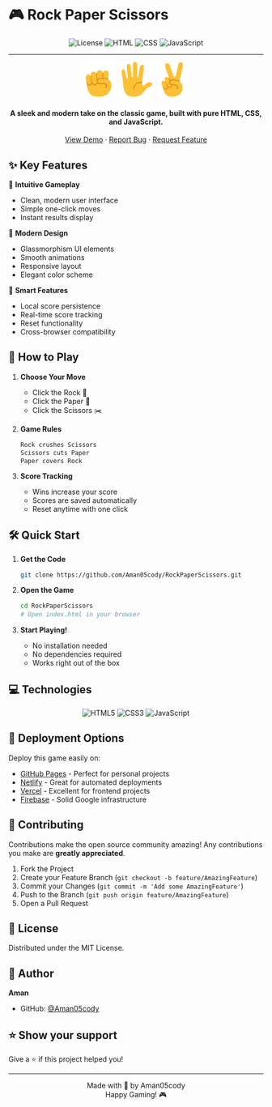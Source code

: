 # 🎮 Rock Paper Scissors

<div align="center">

![License](https://img.shields.io/badge/license-MIT-blue.svg)
![HTML](https://img.shields.io/badge/HTML-5-orange.svg)
![CSS](https://img.shields.io/badge/CSS-3-blue.svg)
![JavaScript](https://img.shields.io/badge/JavaScript-ES6-yellow.svg)

---

<img src="images/rock-emoji.png" width="70" alt="Rock"> <img src="images/paper-emoji.png" width="70" alt="Paper"> <img src="images/scissors-emoji.png" width="70" alt="Scissors">

#### A sleek and modern take on the classic game, built with pure HTML, CSS, and JavaScript.

[View Demo]([#(https://rock-paper-scissors-c.netlify.app/)) · [Report Bug](https://github.com/Aman05cody/RockPaperScissors/issues) · [Request Feature](https://github.com/Aman05cody/RockPaperScissors/issues)

</div>

## ✨ Key Features

🎯 **Intuitive Gameplay**
- Clean, modern user interface
- Simple one-click moves
- Instant results display

🎨 **Modern Design**
- Glassmorphism UI elements
- Smooth animations
- Responsive layout
- Elegant color scheme

💾 **Smart Features**
- Local score persistence
- Real-time score tracking
- Reset functionality
- Cross-browser compatibility

## 🎯 How to Play

1. **Choose Your Move**
   - Click the Rock 🗿
   - Click the Paper 📄
   - Click the Scissors ✂️

2. **Game Rules**
   ```
   Rock crushes Scissors
   Scissors cuts Paper
   Paper covers Rock
   ```

3. **Score Tracking**
   - Wins increase your score
   - Scores are saved automatically
   - Reset anytime with one click

## 🛠️ Quick Start

1. **Get the Code**
   ```bash
   git clone https://github.com/Aman05cody/RockPaperScissors.git
   ```

2. **Open the Game**
   ```bash
   cd RockPaperScissors
   # Open index.html in your browser
   ```

3. **Start Playing!**
   - No installation needed
   - No dependencies required
   - Works right out of the box

## 💻 Technologies

<div align="center">

![HTML5](https://img.shields.io/badge/HTML5-E34F26?style=for-the-badge&logo=html5&logoColor=white)
![CSS3](https://img.shields.io/badge/CSS3-1572B6?style=for-the-badge&logo=css3&logoColor=white)
![JavaScript](https://img.shields.io/badge/JavaScript-F7DF1E?style=for-the-badge&logo=javascript&logoColor=black)

</div>

## 🚀 Deployment Options

Deploy this game easily on:

- [GitHub Pages](https://pages.github.com/) - Perfect for personal projects
- [Netlify](https://www.netlify.com/) - Great for automated deployments
- [Vercel](https://vercel.com/) - Excellent for frontend projects
- [Firebase](https://firebase.google.com/) - Solid Google infrastructure

## 🤝 Contributing

Contributions make the open source community amazing! Any contributions you make are **greatly appreciated**.

1. Fork the Project
2. Create your Feature Branch (`git checkout -b feature/AmazingFeature`)
3. Commit your Changes (`git commit -m 'Add some AmazingFeature'`)
4. Push to the Branch (`git push origin feature/AmazingFeature`)
5. Open a Pull Request

## 🔑 License

Distributed under the MIT License.

## 👤 Author

**Aman**
- GitHub: [@Aman05cody](https://github.com/Aman05cody)

## ⭐ Show your support

Give a ⭐️ if this project helped you!

---

<div align="center">
    Made with 💖 by Aman05cody
    <br />
    Happy Gaming! 🎮
</div>
